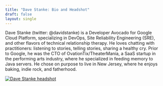 ```yaml
---
title: "Dave Stanke: Bio and Headshot"
draft: false
layout: single
---
```


Dave Stanke (twitter: @davidstanke) is a Developer Avocado for Google Cloud Platform, specializing in DevOps, Site Reliability Engineering (SRE), and other flavors of technical relationship therapy. He loves chatting with practitioners: listening to stories, telling stories, sharing a healthy cry. Prior to Google, he was the CTO of OvationTix/TheaterMania, a SaaS startup in the performing arts industry, where he specialized in feeding memory to Java servers. He chose on purpose to live in New Jersey, where he enjoys baking, indie rock, and fatherhood.

[![Dave Stanke headshot](/bio/davestanke-headshot.png)](/bio/davestanke-headshot.png)
